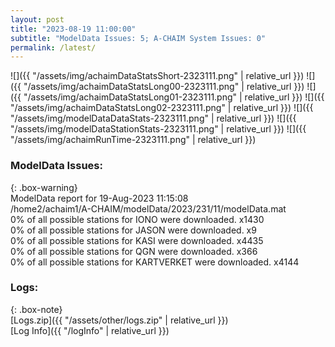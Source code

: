 ```yaml
---
layout: post
title: "2023-08-19 11:00:00"
subtitle: "ModelData Issues: 5; A-CHAIM System Issues: 0"
permalink: /latest/
---
```


![]({{ "/assets/img/achaimDataStatsShort-2323111.png" | relative_url }})
![]({{ "/assets/img/achaimDataStatsLong00-2323111.png" | relative_url }})
![]({{ "/assets/img/achaimDataStatsLong01-2323111.png" | relative_url }})
![]({{ "/assets/img/achaimDataStatsLong02-2323111.png" | relative_url }})
![]({{ "/assets/img/modelDataDataStats-2323111.png" | relative_url }})
![]({{ "/assets/img/modelDataStationStats-2323111.png" | relative_url }})
![]({{ "/assets/img/achaimRunTime-2323111.png" | relative_url }})


### ModelData Issues:  
  
{: .box-warning}  
 ModelData report for 19-Aug-2023 11:15:08   
 /home2/achaim1/A-CHAIM/modelData/2023/231/11/modelData.mat   
 0% of all possible stations for IONO were downloaded. x1430   
 0% of all possible stations for JASON were downloaded. x9   
 0% of all possible stations for KASI were downloaded. x4435   
 0% of all possible stations for QGN were downloaded. x366   
 0% of all possible stations for KARTVERKET were downloaded. x4144   
  


### Logs:  
  
{: .box-note}  
[Logs.zip]({{ "/assets/other/logs.zip" | relative_url }})  
[Log Info]({{ "/logInfo" | relative_url }})  
